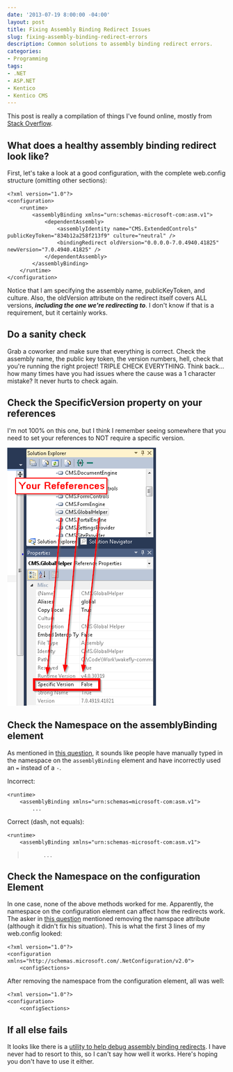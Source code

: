 ```yaml
---
date: '2013-07-19 8:00:00 -04:00'
layout: post
title: Fixing Assembly Binding Redirect Issues
slug: fixing-assembly-binding-redirect-errors
description: Common solutions to assembly binding redirect errors.
categories:
- Programming
tags:
- .NET
- ASP.NET
- Kentico
- Kentico CMS
---
```


This post is really a compilation of things I've found online, mostly from [Stack Overflow](http://stackoverflow.com).

## What does a healthy assembly binding redirect look like?

First, let's take a look at a good configuration, with the complete web.config structure (omitting other sections):

	<?xml version="1.0"?>
	<configuration>
		<runtime>
	        <assemblyBinding xmlns="urn:schemas-microsoft-com:asm.v1">
	            <dependentAssembly>
	                <assemblyIdentity name="CMS.ExtendedControls" publicKeyToken="834b12a258f213f9" culture="neutral" />
	                <bindingRedirect oldVersion="0.0.0.0-7.0.4940.41825" newVersion="7.0.4940.41825" />
	            </dependentAssembly>
			</assemblyBinding>
		</runtime>
	</configuration>

Notice that I am specifying the assembly name, publicKeyToken, and culture.  Also, the oldVersion attribute on the redirect itself covers ALL versions, ***including the one we're redirecting to***.  I don't know if that is a requirement, but it certainly works.

## Do a sanity check

Grab a coworker and make sure that everything is correct.  Check the assembly name, the public key token, the version numbers, hell, check that you're running the right project!  TRIPLE CHECK EVERYTHING.  Think back... how many times have you had issues where the cause was a 1 character mistake?  It never hurts to check again.

## Check the SpecificVersion property on your references

I'm not 100% on this one, but I think I remember seeing somewhere that you need to set your references to NOT require a specific version.

![Setting the specific version property to false](\assets\images\2013-07-19-fixing-assembly-binding-redirect-errors\setting-specific-version-property-to-false.png)

## Check the Namespace on the assemblyBinding element

As mentioned in [this question](http://stackoverflow.com/questions/3490327/assembly-binding-redirect-does-not-work "Assembly binding redirect does not work"), it sounds like people have manually typed in the namespace on the `assemblyBinding` element and have incorrectly used an `=` instead of a `-`.

Incorrect: 

	<runtime>
	    <assemblyBinding xmlns="urn:schemas=microsoft-com:asm.v1">
			...

Correct (dash, not equals):

	<runtime>
	    <assemblyBinding xmlns="urn:schemas-microsoft-com:asm.v1">
>			...

## Check the Namespace on the configuration Element

In one case, none of the above methods worked for me.  Apparently, the namespace on the configuration element can affect how the redirects work.  The asker in [this question](http://stackoverflow.com/questions/1543132/why-is-assembly-binding-redirect-not-working-in-my-web-site "Why is assembly binding redirect not working in my web site?") mentioned removing the namspace attribute (although it didn't fix his situation).  This is what the first 3 lines of my web.config looked:

	<?xml version="1.0"?>
	<configuration xmlns="http://schemas.microsoft.com/.NetConfiguration/v2.0">
	    <configSections>

After removing the namespace from the configuration element, all was well:

	<?xml version="1.0"?>
	<configuration>
	    <configSections>


## If all else fails

It looks like there is a [utility to help debug assembly binding redirects](http://blogs.msdn.com/b/ianhu/archive/2006/07/12/663834.aspx "Fuslogvw.exe and diagnosing .NET assembly binding issues").  I have never had to resort to this, so I can't say how well it works.  Here's hoping you don't have to use it either.